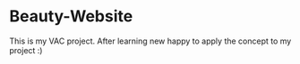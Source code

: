 # Beauty-Website
This is my VAC project. After learning new happy to apply the concept to my project :)
